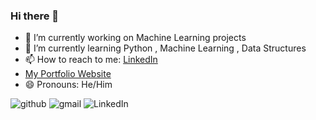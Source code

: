 ### Hi there 👋



- 🔭 I’m currently working on Machine Learning projects
- 🌱 I’m currently learning Python , Machine Learning , Data Structures
- 📫 How to reach to me: [LinkedIn](https://www.linkedin.com/in/ayush-sinha-042a69192/)
- [My Portfolio Website](https://sinhaayush0829.wixsite.com/thatsme)
- 😄 Pronouns: He/Him

![github](https://img.shields.io/badge/GitHub-000000?style=for-the-badge&logo=GitHub&logoColor=white)
![gmail](https://img.shields.io/badge/Gmail-D14836?style=for-the-badge&logo=gmail&logoColor=white)
![LinkedIn](https://img.shields.io/badge/LinkedIn-0077B5?style=for-the-badge&logo=linkedin&logoColor=white)
